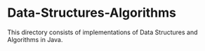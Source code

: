 # Data-Structures-Algorithms
This directory consists of implementations of Data Structures and Algorithms in Java.
